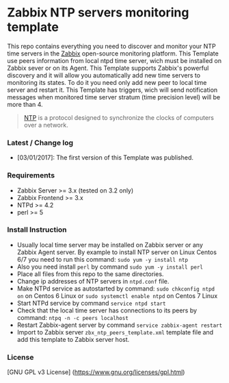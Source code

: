 Zabbix NTP servers monitoring template
=====================================

This repo contains everything you need to discover and monitor your NTP time servers in the [Zabbix](http://zabbix.com) open-source monitoring platform. 
This Template use peers information from local ntpd time server, wich must be installed on Zabbix sever or on its Agent. 
This Template supports Zabbix's powerful discovery and it will allow you automatically add new time servers to monitoring its states. To do it you need only add new peer to local time server and restart it. 
This Template has triggers, wich will send notification messages when monitored time server stratum (time precision level) will be more than 4. 

> [NTP](http://www.ntp.org/) is a protocol designed to synchronize the clocks of computers over a network.

### Latest / Change log

* [03/01/2017]: The first version of this Template was published.

### Requirements

* Zabbix Server >= 3.x (tested on 3.2 only)
* Zabbix Frontend >= 3.x
* NTPd >= 4.2
* perl >= 5

### Install Instruction

* Usually local time server may be installed on Zabbix server or any Zabbix Agent server. By example to install NTP server on Linux Centos 6/7 you need to run this command:
`sudo yum -y install ntp`
* Also you need install `perl` by command `sudo yum -y install perl`
* Place all files from this repo to the same directories.
* Change ip addresses of NTP servers in `ntpd.conf` file.
* Make NTPd service as autostarted by command: 
    `sudo chkconfig ntpd on` on Centos 6 Linux or
    `sudo systemctl enable ntpd` on Centos 7 Linux
* Start NTPd service by command `service ntpd start`
* Check that the local time server has connections to its peers by command:
    `ntpq -n -c peers localhost`
* Restart Zabbix-agent server by command `service zabbix-agent restart`
* Import to Zabbix server `zbx_ntp_peers_template.xml` template file and add this template to Zabbix server host.


### License

[GNU GPL v3 License] (https://www.gnu.org/licenses/gpl.html)
